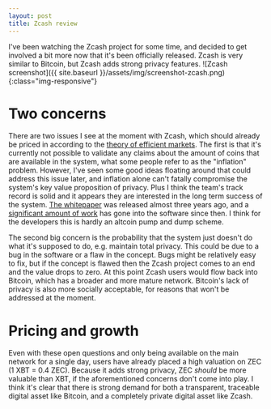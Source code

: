 ```yaml
---
layout: post
title: Zcash review
---
```



I've been watching the Zcash project for some time, and decided to get involved a bit more now that it's been officially released. Zcash is very similar to Bitcoin, but Zcash adds strong privacy features.
![Zcash screenshot]({{ site.baseurl }}/assets/img/screenshot-zcash.png){:class="img-responsive"}  

# Two concerns

There are two issues I see at the moment with Zcash, which should already be priced in according to the [theory of efficient markets](https://www.chicagobooth.edu/ideas/efficientMarket.aspx). The first is that it's currently not possible to validate any claims about the amount of coins that are available in the system, what some people refer to as the "inflation" problem. However, I've seen some good ideas floating around that could address this issue later, and inflation alone can't fatally compromise the system's key value proposition of privacy. Plus I think the team's track record is solid and it appears they are interested in the long term success of the system. [The whitepaper](http://zerocash-project.org/media/pdf/zerocash-extended-20140518.pdf) was released almost three years ago, and a [significant amount of work](https://github.com/zcash/zcash) has gone into the software since then. I think for the developers this is hardly an altcoin pump and dump scheme.

The second big concern is the probability that the system just doesn't do what it's supposed to do, e.g. maintain total privacy. This could be due to a bug in the software or a flaw in the concept. Bugs might be relatively easy to fix, but if the concept is flawed then the Zcash project comes to an end and the value drops to zero. At this point Zcash users would flow back into Bitcoin, which has a broader and more mature network. Bitcoin's lack of privacy is also more socially acceptable, for reasons that won't be addressed at the moment.

# Pricing and growth

Even with these open questions and only being available on the main network for a single day, users have already placed a high valuation on ZEC (1 XBT = 0.4 ZEC). Because it adds strong privacy, ZEC *should* be more valuable than XBT, if the aforementioned concerns don't come into play. I think it's clear that there is strong demand for both a transparent, traceable digital asset like Bitcoin, and a completely private digital asset like Zcash.
